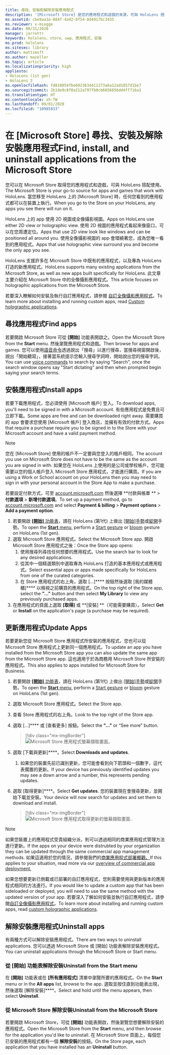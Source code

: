 ```yaml
---
title: 尋找、安裝和解除安裝應用程式
description: '[Microsoft Store] 是您的應用程式和遊戲的來源，可與 HoloLens 搭配使用。  深入瞭解如何尋找、安裝和解除安裝全像攝影應用程式。'
ms.assetid: cbe9aa3a-884f-4a92-bf54-8d4917bc3435
ms.reviewer: v-miegge
ms.date: 08/31/2020
manager: jarrettr
keywords: hololens、store、uwp、應用程式、安裝
ms.prod: hololens
ms.sitesec: library
author: mattzmsft
ms.author: mazeller
ms.topic: article
ms.localizationpriority: high
appliesto:
- HoloLens (1st gen)
- HoloLens 2
ms.openlocfilehash: fd818054fbe692363d411373a6a12ad1057d1be7
ms.sourcegitcommit: 2b1de9c8f8a212a797fb0cb6056856dd4ff716a1
ms.translationtype: HT
ms.contentlocale: zh-TW
ms.lasthandoff: 09/01/2020
ms.locfileid: "10985833"
---
```

# <span data-ttu-id="96295-105">在 [Microsoft Store] 尋找、安裝及解除安裝應用程式</span><span class="sxs-lookup"><span data-stu-id="96295-105">Find, install, and uninstall applications from the Microsoft Store</span></span>

<span data-ttu-id="96295-106">您可以在 Microsoft Store 取得您的應用程式和遊戲，可與 HoloLens 搭配使用。</span><span class="sxs-lookup"><span data-stu-id="96295-106">The Microsoft Store is your go-to source for apps and games that work with HoloLens.</span></span> <span data-ttu-id="96295-107">當您移至 HoloLens 上的 [Microsoft Store] 時，任何您看到的應用程式都可以在裝置上執行。</span><span class="sxs-lookup"><span data-stu-id="96295-107">When you go to the Store on your HoloLens, any apps you see there will run on it.</span></span>

<span data-ttu-id="96295-108">HoloLens 上的 app 使用 2D 視圖或全像攝影視圖。</span><span class="sxs-lookup"><span data-stu-id="96295-108">Apps on HoloLens use either 2D view or holographic view.</span></span> <span data-ttu-id="96295-109">使用 2D 視圖的應用程式看起來像窗口，可以在您周遭定位。</span><span class="sxs-lookup"><span data-stu-id="96295-109">Apps that use 2D view look like windows and can be positioned all around you.</span></span> <span data-ttu-id="96295-110">使用全像攝影視圖的 app 會環繞著您，成為您唯一看到的應用程式。</span><span class="sxs-lookup"><span data-stu-id="96295-110">Apps that use holographic view surround you and become the only app you see.</span></span>

<span data-ttu-id="96295-111">HoloLens 支援許多在 Microsoft Store 中既有的應用程式，以及專為 HoloLens 打造的新應用程式。</span><span class="sxs-lookup"><span data-stu-id="96295-111">HoloLens supports many existing applications from the Microsoft Store, as well as new apps built specifically for HoloLens.</span></span>  <span data-ttu-id="96295-112">此文章主要介紹在 Microsoft Store 中的全像攝影應用程式。</span><span class="sxs-lookup"><span data-stu-id="96295-112">This article focuses on holographic applications from the Microsoft Store.</span></span>

<span data-ttu-id="96295-113">若要深入瞭解如何安裝及執行自訂應用程式，請參閱 [自訂全像攝影應用程式](holographic-custom-apps.md)。</span><span class="sxs-lookup"><span data-stu-id="96295-113">To learn more about installing and running custom apps, read [Custom holographic applications](holographic-custom-apps.md).</span></span>

## <span data-ttu-id="96295-114">尋找應用程式</span><span class="sxs-lookup"><span data-stu-id="96295-114">Find apps</span></span>

<span data-ttu-id="96295-115">若要開啟 Microsoft Store 可從 **[開始]** 功能表開啟之。</span><span class="sxs-lookup"><span data-stu-id="96295-115">Open the Microsoft Store from the **Start** menu.</span></span> <span data-ttu-id="96295-116">然後瀏覽應用程式和遊戲。</span><span class="sxs-lookup"><span data-stu-id="96295-116">Then browse for apps and games.</span></span> <span data-ttu-id="96295-117">您可以使用[語音命令](hololens-cortana.md)透過說出「搜尋」以進行搜尋，當搜尋視窗開啟後，說出「開始聽寫」，接著當系統提示您輸入搜尋字詞時，開始說出您的搜尋字詞。</span><span class="sxs-lookup"><span data-stu-id="96295-117">You can use [voice commands](hololens-cortana.md) to search by saying "Search", once the search window opens say "Start dictating" and then when prompted begin saying your search terms.</span></span>

## <span data-ttu-id="96295-118">安裝應用程式</span><span class="sxs-lookup"><span data-stu-id="96295-118">Install apps</span></span>

<span data-ttu-id="96295-119">若要下載應用程式，您必須使用 [Microsoft 帳戶] 登入。</span><span class="sxs-lookup"><span data-stu-id="96295-119">To download apps, you'll need to be signed in with a Microsoft account.</span></span> <span data-ttu-id="96295-120">有些應用程式是免費且可立即下載。</span><span class="sxs-lookup"><span data-stu-id="96295-120">Some apps are free and can be downloaded right away.</span></span> <span data-ttu-id="96295-121">需要購買的 app 會要求您使用 [Microsoft 帳戶] 登入商店，並擁有有效的付款方式。</span><span class="sxs-lookup"><span data-stu-id="96295-121">Apps that require a purchase require you to be signed in to the Store with your Microsoft account and have a valid payment method.</span></span>
> [!NOTE]
> <span data-ttu-id="96295-122">您在 [Microsoft Store] 使用的帳戶不一定要與您登入的帳戶相同。</span><span class="sxs-lookup"><span data-stu-id="96295-122">The account you use on Microsoft Store does not have to be the same as the account you are signed in with.</span></span> <span data-ttu-id="96295-123">如果您在 HoloLens 上使用的是公司或學校帳戶，您可能需要以您的個人帳戶登入 Microsoft Store 應用程式，才能進行購買。</span><span class="sxs-lookup"><span data-stu-id="96295-123">If you are using a Work or School account on your HoloLens then you may need to sign in with your personal account in the Store App to make a purchase.</span></span>

<span data-ttu-id="96295-124">若要設定付款方式，可至 [account.microsoft.com](https://account.microsoft.com/) 然後選擇 \*\*付款與帳單 \*\* > **付款選項** > **新增付款選項**。</span><span class="sxs-lookup"><span data-stu-id="96295-124">To set up a payment method, go to [account.microsoft.com](https://account.microsoft.com/) and select **Payment & billing** > **Payment options** > **Add a payment option**.</span></span>

1. <span data-ttu-id="96295-125">若要開啟 [**[開始]** 功能表](holographic-home.md)，請在 HoloLens (第1代) 上做出 [[開始]手勢](https://docs.microsoft.com/hololens/hololens2-basic-usage#start-gesture)或[綻開](hololens1-basic-usage.md)手勢。</span><span class="sxs-lookup"><span data-stu-id="96295-125">To open the [**Start** menu](holographic-home.md), perform a [Start gesture](https://docs.microsoft.com/hololens/hololens2-basic-usage#start-gesture) or [bloom](hololens1-basic-usage.md) gesture on HoloLens (1st gen).</span></span>
1. <span data-ttu-id="96295-126">選取 Microsoft Store 應用程式。</span><span class="sxs-lookup"><span data-stu-id="96295-126">Select the Microsoft Store app.</span></span> <span data-ttu-id="96295-127">開啟 Microsoft Store 應用程式之後：</span><span class="sxs-lookup"><span data-stu-id="96295-127">Once the Store app opens:</span></span>
   1. <span data-ttu-id="96295-128">使用搜尋列尋找任何想要的應用程式。</span><span class="sxs-lookup"><span data-stu-id="96295-128">Use the search bar to look for any desired applications.</span></span> 
   1. <span data-ttu-id="96295-129">從其中一個精選類別中選取專為 HoloLens 打造的基本應用程式或應用程式。</span><span class="sxs-lookup"><span data-stu-id="96295-129">Select essential apps or apps made specifically for HoloLens from one of the curated categories.</span></span>
   1. <span data-ttu-id="96295-130">在 Store 應用程式的右上角，選取 [...]\*\*\*\* 按鈕然後選取 [我的媒體櫃]\*\*\*\* 以檢視之前購買的應用程式。</span><span class="sxs-lookup"><span data-stu-id="96295-130">On the top right of the Store app, select the **"..."** button and then select **My Library** to view any previously purchased apps.</span></span>
1. <span data-ttu-id="96295-131">在應用程式的頁面上選取 **[取得]** 或 \*\*[安裝] \*\*（可能需要購買）。</span><span class="sxs-lookup"><span data-stu-id="96295-131">Select **Get** or **Install** on the application's page (a purchase may be required).</span></span>

## <span data-ttu-id="96295-132">更新應用程式</span><span class="sxs-lookup"><span data-stu-id="96295-132">Update Apps</span></span>
<span data-ttu-id="96295-133">若要更新您從 Microsoft Store 應用程式所安裝的應用程式，您也可以從 Microsoft Store 應用程式上更新同一個應用程式。</span><span class="sxs-lookup"><span data-stu-id="96295-133">To update an app you have installed from the Microsoft Store app you can also update the same app from the Microsoft Store app.</span></span> <span data-ttu-id="96295-134">這也適用于於為商務用 Microsoft Store 所安裝的應用程式。</span><span class="sxs-lookup"><span data-stu-id="96295-134">This also applies to apps installed for Microsoft Store for Business.</span></span> 
1. <span data-ttu-id="96295-135">若要開啟 [**[開始]** 功能表](holographic-home.md)，請在 HoloLens (第1代) 上做出 [[開始]手勢](https://docs.microsoft.com/hololens/hololens2-basic-usage#start-gesture)或[綻開](hololens1-basic-usage.md)手勢。</span><span class="sxs-lookup"><span data-stu-id="96295-135">To open the [**Start** menu](holographic-home.md), perform a [Start gesture](https://docs.microsoft.com/hololens/hololens2-basic-usage#start-gesture) or [bloom](hololens1-basic-usage.md) gesture on HoloLens (1st gen).</span></span>
1. <span data-ttu-id="96295-136">選取 Microsoft Store 應用程式。</span><span class="sxs-lookup"><span data-stu-id="96295-136">Select the Store app.</span></span>
1. <span data-ttu-id="96295-137">查看 Store 應用程式的右上角。</span><span class="sxs-lookup"><span data-stu-id="96295-137">Look to the top right of the Store app.</span></span> 
1. <span data-ttu-id="96295-138">選取 [...]\*\*\*\* 或 [查看更多] 按鈕。</span><span class="sxs-lookup"><span data-stu-id="96295-138">Select the **"..."** or “See more” button.</span></span>

   > [!div class="mx-imgBorder"]
   > ![Microsoft Store 應用程式螢幕擷取畫面。](images/store-update-1.png)

1. <span data-ttu-id="96295-140">選取 [下載與更新]\*\*\*\*。</span><span class="sxs-lookup"><span data-stu-id="96295-140">Select **Downloads and updates**.</span></span>
    1. <span data-ttu-id="96295-141">如果您的裝置先前已識別更新，您可能會看到向下箭頭和一個數字，這代表擱置的更新。</span><span class="sxs-lookup"><span data-stu-id="96295-141">If your device has previously identified updates you may see a down arrow and a number, this represents pending updates.</span></span>
1. <span data-ttu-id="96295-142">選取 [取得更新]\*\*\*\*。</span><span class="sxs-lookup"><span data-stu-id="96295-142">Select **Get updates**.</span></span> <span data-ttu-id="96295-143">您的裝置現在會搜尋更新，並開始下載並安裝。</span><span class="sxs-lookup"><span data-stu-id="96295-143">Your device will now search for updates and set them to download and install.</span></span> 
 
   > [!div class="mx-imgBorder"]
   > ![Microsoft Store 應用程式取得更新的螢幕擷取畫面..](images/store-update-2.png.jpg)

> [!NOTE]
> <span data-ttu-id="96295-145">如果您裝置上的應用程式受貴組織分派，則可以透過相同的商業應用程式管理方法進行更新。</span><span class="sxs-lookup"><span data-stu-id="96295-145">If the apps on your device were distrubted by your organization they can be updated through the same commercial app management methods.</span></span> <span data-ttu-id="96295-146">如果這適用於您的情況，請參閱我們的[商業應用程式部署概觀。](app-deploy-overview.md)</span><span class="sxs-lookup"><span data-stu-id="96295-146">If this applies to your situation, read more via our [overview of commercial app deployment.](app-deploy-overview.md)</span></span>
>
> <span data-ttu-id="96295-147">如果您想要更新已側載或已部署的自訂應用程式，您則需要使用與更新版本的應用程式相同的方法進行。</span><span class="sxs-lookup"><span data-stu-id="96295-147">If you would like to update a custom app that has been sideloaded or deployed, you will need to use the same method with the updated version of your app.</span></span> <span data-ttu-id="96295-148">若要深入了解如何安裝並執行自訂應用程式，請參閱[自訂全像攝影應用程式](holographic-custom-apps.md)。</span><span class="sxs-lookup"><span data-stu-id="96295-148">To learn more about installing and running custom apps, read [custom holographic applications](holographic-custom-apps.md).</span></span>

## <span data-ttu-id="96295-149">解除安裝應用程式</span><span class="sxs-lookup"><span data-stu-id="96295-149">Uninstall apps</span></span>

<span data-ttu-id="96295-150">有兩種方式可以解除安裝應用程式。</span><span class="sxs-lookup"><span data-stu-id="96295-150">There are two ways to uninstall applications.</span></span>  <span data-ttu-id="96295-151">您可以透過 Microsoft Store 或 [開始] 功能表解除安裝應用程式。</span><span class="sxs-lookup"><span data-stu-id="96295-151">You can uninstall applications through the Microsoft Store or Start menu.</span></span>

### <span data-ttu-id="96295-152">從 [開始] 功能表解除安裝</span><span class="sxs-lookup"><span data-stu-id="96295-152">Uninstall from the Start menu</span></span>

<span data-ttu-id="96295-153">在 **[開始]** 功能表或在 **[所有應用程式]** 清單中瀏覽所要的應用程式。</span><span class="sxs-lookup"><span data-stu-id="96295-153">On the **Start** menu or in the **All apps** list, browse to the app.</span></span> <span data-ttu-id="96295-154">選取並按住直到功能表出現，然後選取 [解除安裝]\*\*\*\*。</span><span class="sxs-lookup"><span data-stu-id="96295-154">Select and hold until the menu appears, then select **Uninstall**.</span></span>

### <span data-ttu-id="96295-155">從 Microsoft Store 解除安裝</span><span class="sxs-lookup"><span data-stu-id="96295-155">Uninstall from the Microsoft Store</span></span>

<span data-ttu-id="96295-156">若要開啟 Microsoft Store，可從 **[開始]** 功能表開啟，然後瀏覽您想要解除安裝的應用程式。</span><span class="sxs-lookup"><span data-stu-id="96295-156">Open the Microsoft Store from the **Start** menu, and then browse for the application you'd like to uninstall.</span></span>  <span data-ttu-id="96295-157">在 Microsoft Store 頁面上，每個您已安裝的應用程式都有一個 **解除安裝**的按鈕。</span><span class="sxs-lookup"><span data-stu-id="96295-157">On the Store page, each application that you have installed has an **Uninstall** button.</span></span>
